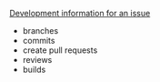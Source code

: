 [Development information for an issue](https://confluence.atlassian.com/jirasoftwarecloud/viewing-the-development-information-for-an-issue-777002795.html) 

+ branches
+ commits
+ create pull requests
+ reviews
+ builds
